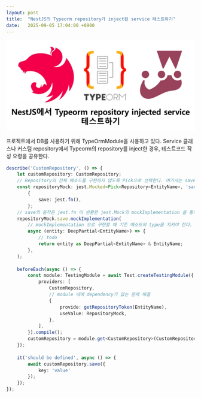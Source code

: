 ```yaml
---
layout: post
title:  "NestJS의 Typeorm repository가 inject된 service 테스트하기"
date:   2025-09-05 17:04:00 +0900
---
```


![NestJS에서_Typeorm_repository_injected_service_테스트하기.jpg](../attachments/images/2025-09-05/test_nestjs_typeorm_repository_injected_service_title.jpg)

프로젝트에서 DB를 사용하기 위해 TypeOrmModule을 사용하고 있다.
Service 클래스나 커스텀 repository에서 Typeorm의 repository를 inject한 경우, 테스트코드 작성 요령을 공유한다.

```typescript
describe('CustomRepository', () => {
    let customRepository: CustomRepository;
    // Repository의 전체 메소드를 구현하지 않도록 Pick으로 선택한다. 여기서는 save만를 구현한다.
    const repositoryMock: jest.Mocked<Pick<Repository<EntityName>, 'save'>> =
        {
            save: jest.fn(),
        };
    // save의 동작은 jest.fn 이 반환한 jest.Mock의 mockImplementation 을 통해 구현할 수 있다.
    repositoryMock.save.mockImplementation(
        // mockImplementation 으로 구현할 때 기존 메소드의 type을 지켜야 한다. 여기서는 cast 하였다.
        async (entity: DeepPartial<EntityName>) => {
            // todo
            return entity as DeepPartial<EntityName> & EntityName;
        },
    );

    beforeEach(async () => {
        const module: TestingModule = await Test.createTestingModule({
            providers: [
                CustomRepository,
                // module 내에 dependency가 없는 문제 해결
                {
                    provide: getRepositoryToken(EntityName),
                    useValue: RepositoryMock,
                },
            ],
        }).compile();
        customRepository = module.get<CustomRepository>(CustomRepository);
    });

    it('should be defined', async () => {
        await customRepository.save({
            key: 'value'
        });
    });
});
```
